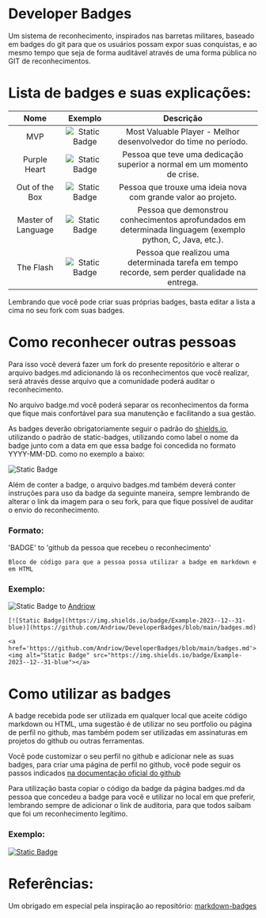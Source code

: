 # Developer Badges
Um sistema de reconhecimento, inspirados nas barretas militares, baseado em badges do git para que os usuários possam expor suas conquistas, e ao mesmo tempo que seja de forma auditável através de uma forma pública no GIT de reconhecimentos. 

# Lista de badges e suas explicações:
Nome | Exemplo | Descrição
:---:|:-------:|:--------:
MVP | ![Static Badge](https://img.shields.io/badge/MVP-2023--12--31-blue) | Most Valuable Player - Melhor desenvolvedor do time no período.
Purple Heart | ![Static Badge](https://img.shields.io/badge/PH-2023--12--31-8A2BE2) | Pessoa que teve uma dedicação superior a normal em um momento de crise.
Out of the Box | ![Static Badge](https://img.shields.io/badge/Out_of_the_Box-2023--12--31-orange) | Pessoa que trouxe uma ideia nova com grande valor ao projeto.
Master of Language | ![Static Badge](https://img.shields.io/badge/Master_of_Python-2023--12--31-3670A0?logo=python&logoColor=ffdd54) | Pessoa que demonstrou conhecimentos aprofundados em determinada linguagem (exemplo python, C, Java, etc.).
The Flash | ![Static Badge](https://img.shields.io/badge/The_Flash-2023--12--31-a51818) | Pessoa que realizou uma determinada tarefa em tempo recorde, sem perder qualidade na entrega.

Lembrando que você pode criar suas próprias badges, basta editar a lista a cima no seu fork com suas badges. 

# Como reconhecer outras pessoas
Para isso você deverá fazer um fork do presente repositório e alterar o arquivo badges.md adicionando lá os reconhecimentos que você realizar, será através desse arquivo que a comunidade poderá auditar o reconhecimento. 

No arquivo badge.md você poderá separar os reconhecimentos da forma que fique mais confortável para sua manutenção e facilitando a sua gestão. 

As badges deverão obrigatoriamente seguir o padrão do [shields.io](https://shields.io/badges/static-badge), utilizando o padrão de static-badges, utilizando como label o nome da badge junto com a data em que essa badge foi concedida no formato YYYY-MM-DD. como no exemplo a baixo:

![Static Badge](https://img.shields.io/badge/Example-2023--12--31-blue)

Além de conter a badge, o arquivo badges.md também deverá conter instruções para uso da badge da seguinte maneira, sempre lembrando de alterar o link da imagem para o seu fork, para que fique possível de auditar o envio do reconhecimento.

### Formato:
'BADGE' to 'github da pessoa que recebeu o reconhecimento'
````
Bloco de código para que a pessoa possa utilizar a badge em markdown e em HTML
````

### Exemplo: 
![Static Badge](https://img.shields.io/badge/Example-2023--12--31-blue) to [Andriow](https://github.com/Andriow) 
````
[![Static Badge](https://img.shields.io/badge/Example-2023--12--31-blue)](https://github.com/Andriow/DeveloperBadges/blob/main/badges.md)

<a href='https://github.com/Andriow/DeveloperBadges/blob/main/badges.md'><img alt="Static Badge" src="https://img.shields.io/badge/Example-2023--12--31-blue"></a>
````
# Como utilizar as badges
A badge recebida pode ser utilizada em qualquer local que aceite código markdown ou HTML, uma sugestão é de utilizar no seu portfolio ou página de perfil no github, mas também podem ser utilizadas em assinaturas em projetos do github ou outras ferramentas.

Você pode customizar o seu perfil no github e adicionar nele as suas badges, para criar uma página de perfil no github, você pode seguir os passos indicados [na documentação oficial do github](https://docs.github.com/en/account-and-profile/setting-up-and-managing-your-github-profile/customizing-your-profile/managing-your-profile-readme)

Para utilização basta copiar o código da badge da página badges.md da pessoa que concedeu a badge para você e utilizar no local em que preferir, lembrando sempre de adicionar o link de auditoria, para que todos saibam que foi um reconhecimento legítimo.

### Exemplo: 
[![Static Badge](https://img.shields.io/badge/Example-2023--12--31-blue)](https://github.com/Andriow/DeveloperBadges/blob/main/badges.md)

# Referências:
Um obrigado em especial pela inspiração ao repositório: [markdown-badges](https://github.com/Ileriayo/markdown-badges)
